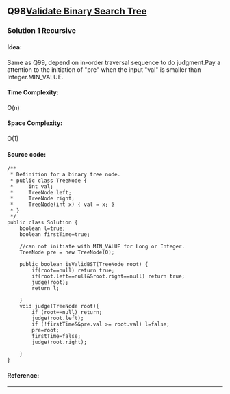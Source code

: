 ## Q98[Validate Binary Search Tree](https://leetcode.com/problems/validate-binary-search-tree/)

### Solution 1 Recursive
#### Idea:
Same as Q99, depend on in-order traversal sequence to do judgment.Pay a attention to the initiation of "pre" when the input "val"
is smaller than Integer.MIN_VALUE. 
#### Time Complexity: 
O(n)
#### Space Complexity:
O(1)
#### Source code:
```
/**
 * Definition for a binary tree node.
 * public class TreeNode {
 *     int val;
 *     TreeNode left;
 *     TreeNode right;
 *     TreeNode(int x) { val = x; }
 * }
 */
public class Solution {
    boolean l=true;
    boolean firstTime=true;
    
    //can not initiate with MIN_VALUE for Long or Integer.
    TreeNode pre = new TreeNode(0); 
    
    public boolean isValidBST(TreeNode root) {
        if(root==null) return true;
        if(root.left==null&&root.right==null) return true;
        judge(root);
        return l;
        
    }
    void judge(TreeNode root){
        if (root==null) return;
        judge(root.left);
        if (!firstTime&&pre.val >= root.val) l=false;
        pre=root;
        firstTime=false;
        judge(root.right);

    }
}
```
#### Reference:

---

